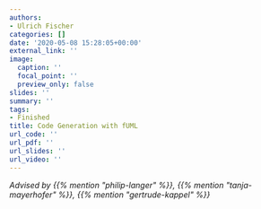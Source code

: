 ```yaml
---
authors:
- Ulrich Fischer
categories: []
date: '2020-05-08 15:28:05+00:00'
external_link: ''
image:
  caption: ''
  focal_point: ''
  preview_only: false
slides: ''
summary: ''
tags:
- Finished
title: Code Generation with fUML
url_code: ''
url_pdf: ''
url_slides: ''
url_video: ''
---
```




*Advised by {{% mention "philip-langer" %}}, {{% mention "tanja-mayerhofer" %}}, {{% mention "gertrude-kappel" %}}*